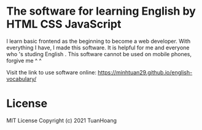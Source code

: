 
# The software for learning English by HTML CSS JavaScript  

I learn basic frontend as the beginning to become a web developer. With everything I have, I made this software. It is helpful for me and everyone who 's studing English . This software cannot be used on mobile phones, forgive me ^ ^  

Visit the link to use software online:
https://minhtuan29.github.io/english-vocabulary/

# License
 MIT License
Copyright (c) 2021 TuanHoang 
